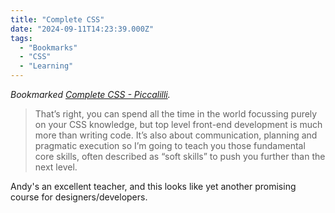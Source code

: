```yaml
---
title: "Complete CSS"
date: "2024-09-11T14:23:39.000Z"
tags: 
  - "Bookmarks"
  - "CSS"
  - "Learning"
---
```


_Bookmarked [Complete CSS - Piccalilli](https://piccalil.li/complete-css/)._

> That’s right, you can spend all the time in the world focussing purely on your CSS knowledge, but top level front-end development is much more than writing code. It’s also about communication, planning and pragmatic execution so I’m going to teach you those fundamental core skills, often described as “soft skills” to push you further than the next level.

Andy's an excellent teacher, and this looks like yet another promising course for designers/developers.
